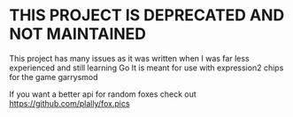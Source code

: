 # THIS PROJECT IS DEPRECATED AND NOT MAINTAINED

This project has many issues as it was written when I was far less experienced and still learning Go
It is meant for use with expression2 chips for the game garrysmod

If you want a better api for random foxes check out https://github.com/plally/fox.pics
